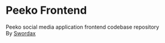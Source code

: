 # Peeko Frontend

Peeko social media application frontend codebase repository<br>
By [Swordax](https://linktr.ee/swordax)<br>
